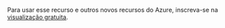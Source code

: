 ﻿Para usar esse recurso e outros novos recursos do Azure, inscreva-se na [visualização gratuita](https://account.windowsazure.com/PreviewFeatures).


<!--HONumber=42-->
